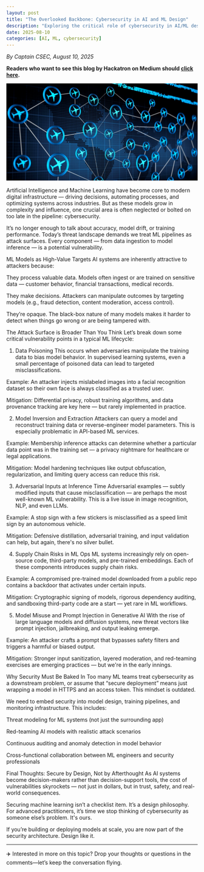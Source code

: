 ```yaml
---
layout: post
title: "The Overlooked Backbone: Cybersecurity in AI and ML Design"
description: "Exploring the critical role of cybersecurity in AI/ML design and the evolving threats across the model lifecycle."
date: 2025-08-10
categories: [AI, ML, cybersecurity]
---
```


*By Captain CSEC, August 10, 2025*

**Readers who want to see this blog by Hackatron on Medium should [click here](https://medium.com/@highroller039/the-overlooked-backbone-cybersecurity-in-ai-and-ml-design-b416e9b12e59).**

![Cyber Aviation Banner](/images/cybersecurity-in-aerospace.png)


Artificial Intelligence and Machine Learning have become core to modern digital infrastructure — driving decisions, automating processes, and optimizing systems across industries. But as these models grow in complexity and influence, one crucial area is often neglected or bolted on too late in the pipeline: cybersecurity.

It’s no longer enough to talk about accuracy, model drift, or training performance. Today’s threat landscape demands we treat ML pipelines as attack surfaces. Every component — from data ingestion to model inference — is a potential vulnerability.

ML Models as High-Value Targets
AI systems are inherently attractive to attackers because:

They process valuable data. Models often ingest or are trained on sensitive data — customer behavior, financial transactions, medical records.

They make decisions. Attackers can manipulate outcomes by targeting models (e.g., fraud detection, content moderation, access control).

They’re opaque. The black-box nature of many models makes it harder to detect when things go wrong or are being tampered with.

The Attack Surface is Broader Than You Think
Let’s break down some critical vulnerability points in a typical ML lifecycle:

1. Data Poisoning
This occurs when adversaries manipulate the training data to bias model behavior. In supervised learning systems, even a small percentage of poisoned data can lead to targeted misclassifications.

Example: An attacker injects mislabeled images into a facial recognition dataset so their own face is always classified as a trusted user.

Mitigation: Differential privacy, robust training algorithms, and data provenance tracking are key here — but rarely implemented in practice.

2. Model Inversion and Extraction
Attackers can query a model and reconstruct training data or reverse-engineer model parameters. This is especially problematic in API-based ML services.

Example: Membership inference attacks can determine whether a particular data point was in the training set — a privacy nightmare for healthcare or legal applications.

Mitigation: Model hardening techniques like output obfuscation, regularization, and limiting query access can reduce this risk.

3. Adversarial Inputs at Inference Time
Adversarial examples — subtly modified inputs that cause misclassification — are perhaps the most well-known ML vulnerability. This is a live issue in image recognition, NLP, and even LLMs.

Example: A stop sign with a few stickers is misclassified as a speed limit sign by an autonomous vehicle.

Mitigation: Defensive distillation, adversarial training, and input validation can help, but again, there's no silver bullet.

4. Supply Chain Risks in ML Ops
ML systems increasingly rely on open-source code, third-party models, and pre-trained embeddings. Each of these components introduces supply chain risks.

Example: A compromised pre-trained model downloaded from a public repo contains a backdoor that activates under certain inputs.

Mitigation: Cryptographic signing of models, rigorous dependency auditing, and sandboxing third-party code are a start — yet rare in ML workflows.

5. Model Misuse and Prompt Injection in Generative AI
With the rise of large language models and diffusion systems, new threat vectors like prompt injection, jailbreaking, and output leaking emerge.

Example: An attacker crafts a prompt that bypasses safety filters and triggers a harmful or biased output.

Mitigation: Stronger input sanitization, layered moderation, and red-teaming exercises are emerging practices — but we're in the early innings.

Why Security Must Be Baked In
Too many ML teams treat cybersecurity as a downstream problem, or assume that “secure deployment” means just wrapping a model in HTTPS and an access token. This mindset is outdated.

We need to embed security into model design, training pipelines, and monitoring infrastructure. This includes:

Threat modeling for ML systems (not just the surrounding app)

Red-teaming AI models with realistic attack scenarios

Continuous auditing and anomaly detection in model behavior

Cross-functional collaboration between ML engineers and security professionals

Final Thoughts: Secure by Design, Not by Afterthought
As AI systems become decision-makers rather than decision-support tools, the cost of vulnerabilities skyrockets — not just in dollars, but in trust, safety, and real-world consequences.

Securing machine learning isn’t a checklist item. It’s a design philosophy. For advanced practitioners, it’s time we stop thinking of cybersecurity as someone else’s problem. It's ours.

If you’re building or deploying models at scale, you are now part of the security architecture. Design like it.

---

✈️ Interested in more on this topic? Drop your thoughts or questions in the comments—let’s keep the conversation flying.
